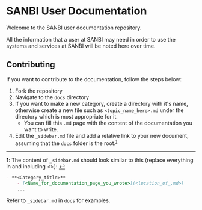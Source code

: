 SANBI User Documentation
========================

Welcome to the SANBI user documentation repository.

All the information that a user at SANBI may need
in order to use the systems and services at SANBI
will be noted here over time.

## Contributing

If you want to contribute to the documentation, follow the steps below:
1. Fork the repository
2. Navigate to the `docs` directory
3. If you want to make a new category, create a directory with it's name, otherwise create a new file such as `<topic_name_here>.md` under the directory which is most appropriate for it.
    - You can fill this `.md` page with the content of the documentation you want to write.
4. Edit the `_sidebar.md` file and add a relative link to your new document, assuming that the `docs` folder is the root.<sup id="a1">[1](#f1)</sup>

---

<b id="f1">1</b>: The content of `_sidebar.md` should look similar to this (replace everything in and including <\>): [↩](#a1)
```markdown
- **<Category_title>**
    - [<Name_for_documentation_page_you_wrote>](<location_of_.md>)
    ... 
```
Refer to `_sidebar.md` in `docs` for examples.
